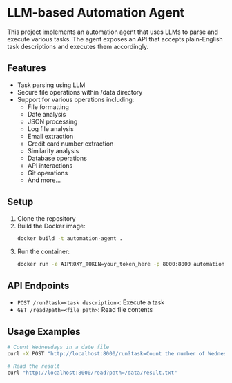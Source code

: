 # LLM-based Automation Agent

This project implements an automation agent that uses LLMs to parse and execute various tasks. The agent exposes an API that accepts plain-English task descriptions and executes them accordingly.

## Features

- Task parsing using LLM
- Secure file operations within /data directory
- Support for various operations including:
  - File formatting
  - Date analysis
  - JSON processing
  - Log file analysis
  - Email extraction
  - Credit card number extraction
  - Similarity analysis
  - Database operations
  - API interactions
  - Git operations
  - And more...

## Setup

1. Clone the repository
2. Build the Docker image:
   ```bash
   docker build -t automation-agent .
   ```
3. Run the container:
   ```bash
   docker run -e AIPROXY_TOKEN=your_token_here -p 8000:8000 automation-agent
   ```

## API Endpoints

- `POST /run?task=<task description>`: Execute a task
- `GET /read?path=<file path>`: Read file contents

## Usage Examples

```bash
# Count Wednesdays in a date file
curl -X POST "http://localhost:8000/run?task=Count the number of Wednesdays in /data/dates.txt and write to /data/result.txt"

# Read the result
curl "http://localhost:8000/read?path=/data/result.txt"
```

